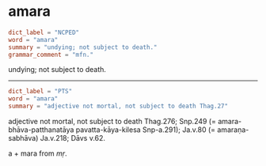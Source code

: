 # amara

``` toml
dict_label = "NCPED"
word = "amara"
summary = "undying; not subject to death."
grammar_comment = "mfn."
```

undying; not subject to death.

--------------------

``` toml
dict_label = "PTS"
word = "amara"
summary = "adjective not mortal, not subject to death Thag.27"
```

adjective not mortal, not subject to death Thag.276; Snp.249 (= amara\-bhāva\-patthanatāya pavatta\-kāya\-kilesa Snp\-a.291); Ja.v.80 (= amaraṇa\-sabhāva) Ja.v.218; Dāvs v.62.

a \+ mara from *mṛ*.

